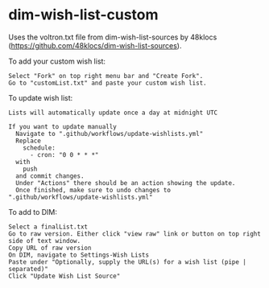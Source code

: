 # dim-wish-list-custom

Uses the voltron.txt file from dim-wish-list-sources by 48klocs (https://github.com/48klocs/dim-wish-list-sources).

To add your custom wish list:
    
    Select "Fork" on top right menu bar and "Create Fork".
    Go to "customList.txt" and paste your custom wish list.
   
To update wish list:

    Lists will automatically update once a day at midnight UTC
    
    If you want to update manually
      Navigate to ".github/workflows/update-wishlists.yml"
      Replace 
        schedule:
          - cron: "0 0 * * *"
      with
        push
      and commit changes.
      Under "Actions" there should be an action showing the update.
      Once finished, make sure to undo changes to ".github/workflows/update-wishlists.yml"

To add to DIM:

    Select a finalList.txt
    Go to raw version. Either click "view raw" link or button on top right side of text window.
    Copy URL of raw version
    On DIM, navigate to Settings-Wish Lists
    Paste under "Optionally, supply the URL(s) for a wish list (pipe | separated)"
    Click "Update Wish List Source"
